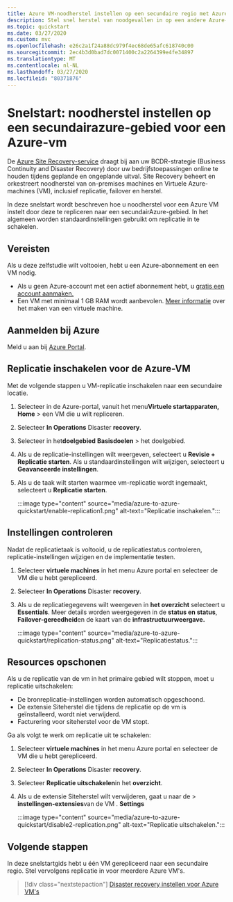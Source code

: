 ```yaml
---
title: Azure VM-noodherstel instellen op een secundaire regio met Azure Site Recovery
description: Stel snel herstel van noodgevallen in op een andere Azure-regio voor een Azure-vm met de Azure Site Recovery-service.
ms.topic: quickstart
ms.date: 03/27/2020
ms.custom: mvc
ms.openlocfilehash: e26c2a1f24a88dc979f4ec68de65afc618740c00
ms.sourcegitcommit: 2ec4b3d0bad7dc0071400c2a2264399e4fe34897
ms.translationtype: MT
ms.contentlocale: nl-NL
ms.lasthandoff: 03/27/2020
ms.locfileid: "80371876"
---
```

# <a name="quickstart-set-up-disaster-recovery-to-a-secondary-azure-region-for-an-azure-vm"></a>Snelstart: noodherstel instellen op een secundairazure-gebied voor een Azure-vm

De [Azure Site Recovery-service](site-recovery-overview.md) draagt bij aan uw BCDR-strategie (Business Continuity and Disaster Recovery) door uw bedrijfstoepassingen online te houden tijdens geplande en ongeplande uitval. Site Recovery beheert en orkestreert noodherstel van on-premises machines en Virtuele Azure-machines (VM), inclusief replicatie, failover en herstel.

In deze snelstart wordt beschreven hoe u noodherstel voor een Azure VM instelt door deze te repliceren naar een secundairAzure-gebied. In het algemeen worden standaardinstellingen gebruikt om replicatie in te schakelen.

## <a name="prerequisites"></a>Vereisten

Als u deze zelfstudie wilt voltooien, hebt u een Azure-abonnement en een VM nodig.

- Als u geen Azure-account met een actief abonnement hebt, u [gratis een account aanmaken.](https://azure.microsoft.com/free/?WT.mc_id=A261C142F)
- Een VM met minimaal 1 GB RAM wordt aanbevolen. [Meer informatie](/azure/virtual-machines/windows/quick-create-portal) over het maken van een virtuele machine.

## <a name="sign-in-to-azure"></a>Aanmelden bij Azure

Meld u aan bij [Azure Portal](https://portal.azure.com).

## <a name="enable-replication-for-the-azure-vm"></a>Replicatie inschakelen voor de Azure-VM

Met de volgende stappen u VM-replicatie inschakelen naar een secundaire locatie.

1. Selecteer in de Azure-portal, vanuit het menu**Virtuele startapparaten,** **Home** > een VM die u wilt repliceren.
1. Selecteer **In Operations** Disaster **recovery**.
1. Selecteer in het**doelgebied** **Basisdoelen** > het doelgebied.
1. Als u de replicatie-instellingen wilt weergeven, selecteert u **Revisie + Replicatie starten**. Als u standaardinstellingen wilt wijzigen, selecteert u **Geavanceerde instellingen**.
1. Als u de taak wilt starten waarmee vm-replicatie wordt ingemaakt, selecteert u **Replicatie starten**.

   :::image type="content" source="media/azure-to-azure-quickstart/enable-replication1.png" alt-text="Replicatie inschakelen.":::

## <a name="verify-settings"></a>Instellingen controleren

Nadat de replicatietaak is voltooid, u de replicatiestatus controleren, replicatie-instellingen wijzigen en de implementatie testen.

1. Selecteer **virtuele machines** in het menu Azure portal en selecteer de VM die u hebt gerepliceerd.
1. Selecteer **In Operations** Disaster **recovery**.
1. Als u de replicatiegegevens wilt weergeven in **het overzicht** selecteert u **Essentials**. Meer details worden weergegeven in de **status en status**, **Failover-gereedheid**en de kaart van de **infrastructuurweergave.**

   :::image type="content" source="media/azure-to-azure-quickstart/replication-status.png" alt-text="Replicatiestatus.":::

## <a name="clean-up-resources"></a>Resources opschonen

Als u de replicatie van de vm in het primaire gebied wilt stoppen, moet u replicatie uitschakelen:

- De bronreplicatie-instellingen worden automatisch opgeschoond.
- De extensie Siteherstel die tijdens de replicatie op de vm is geïnstalleerd, wordt niet verwijderd.
- Facturering voor siteherstel voor de VM stopt.

Ga als volgt te werk om replicatie uit te schakelen:

1. Selecteer **virtuele machines** in het menu Azure portal en selecteer de VM die u hebt gerepliceerd.
1. Selecteer **In Operations** Disaster **recovery**.
1. Selecteer **Replicatie uitschakelen**in het **overzicht**.
1. Als u de extensie Siteherstel wilt verwijderen, gaat u naar de > **instellingen-extensies**van de VM . **Settings**

   :::image type="content" source="media/azure-to-azure-quickstart/disable2-replication.png" alt-text="Replicatie uitschakelen.":::

## <a name="next-steps"></a>Volgende stappen

In deze snelstartgids hebt u één VM gerepliceerd naar een secundaire regio. Stel vervolgens replicatie in voor meerdere Azure VM's.

> [!div class="nextstepaction"]
> [Disaster recovery instellen voor Azure VM's](azure-to-azure-tutorial-enable-replication.md)
